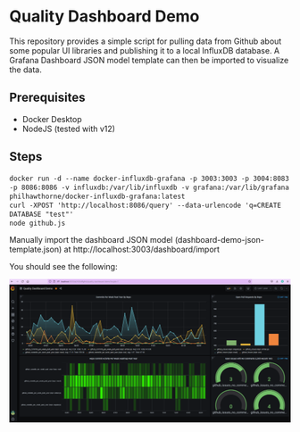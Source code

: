 # Quality Dashboard Demo

This repository provides a simple script for pulling data from Github about some popular UI libraries and publishing it to 
a local InfluxDB database. A Grafana Dashboard JSON model template can then be imported to visualize the data.

## Prerequisites
- Docker Desktop
- NodeJS (tested with v12)

## Steps

```
docker run -d --name docker-influxdb-grafana -p 3003:3003 -p 3004:8083 -p 8086:8086 -v influxdb:/var/lib/influxdb -v grafana:/var/lib/grafana philhawthorne/docker-influxdb-grafana:latest
curl -XPOST 'http://localhost:8086/query' --data-urlencode 'q=CREATE DATABASE "test"'
node github.js
```

Manually import the dashboard JSON model (dashboard-demo-json-template.json) at http://localhost:3003/dashboard/import

You should see the following:

![dashboard.png](dashboard.png)